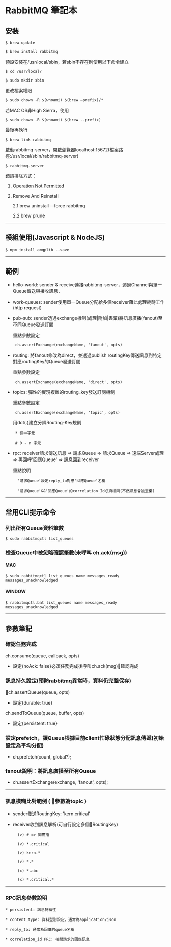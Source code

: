# RabbitMQ 筆記本

## 安裝

    $ brew update

    $ brew install rabbitmq

預設安裝在/usr/local/sbin，若sbin不存在則使用以下命令建立

    $ cd /usr/local/
    
    $ sudo mkdir sbin

更改檔案權限

    $ sudo chown -R $(whoami) $(brew –prefix)/* 

若MAC OS非High Sierra，使用 

    $ sudo chown -R $(whoami) $(brew --prefix)

最後再執行 

    $ brew link rabbitmq

啟動rabbitmq-server，開啟瀏覽器localhost:15672(檔案路徑:/usr/local/sbin/rabbitmq-server)

    $ rabbitmq-server

錯誤排除方式：

1. [Operation Not Permitted](https://www.barretlee.com/blog/2016/04/06/operation-not-permitted-problem-in-linux-or-unix-system/) 

2. Remove And Reinstall

    2.1 brew uninstall --force rabbitmq

    2.2 brew prune

---

## 模組使用(Javascript & NodeJS)

    $ npm install amqplib --save
---
## 範例

 * hello-world: sender & receive連接rabbitmq-server，透過Channel與單一Queue傳送與接收訊息．

 * work-queues: sender使用單一Queue分配給多個receiver藉此處理耗時工作(http request)

 * pub-sub: sender透過exchange機制(處理|附加|丟棄)將訊息廣播(fanout)至不同Queue發送訂閱

    重點參數設定

        ch.assertExchange(exchangeName, 'fanout', opts)

 * routing: 將fanout修改為direct，並透過publish routingKey傳送訊息到特定對應routingKey的Queue發送訂閱

    重點參數設定

        ch.assertExchange(exchangeName, 'direct', opts)

 * topics: 彈性的實現複雜的routing_key發送訂閱機制

    重點參數設定

        ch.assertExchange(exchangeName, 'topic', opts)

    用dot(.)建立分隔Routing-Key規則
        
        * 任一字元

        # 0 - n 字元

* rpc: receiver請求傳送訊息 => 請求Queue  => 請求Queue => 遠端Server處理 => 再回呼'回應Queue' => 訊息回到receiver

    重點說明

        '請求Queue'設定reply_to對應'回應Queue'名稱

        '請求Queue'&&'回應Queue'的correlation_Id必須相同(不然訊息會被丟棄)

---
## 常用CLI提示命令

### 列出所有Queue資料筆數

    $ sudo rabbitmqctl list_queues

### 檢查Queue中被忽略確認筆數(未呼叫 ch.ack(msg))

#### MAC 
    
    $ sudo rabbitmqctl list_queues name messages_ready messages_unacknowledged

#### WINDOW

    $ rabbitmqctl.bat list_queues name messages_ready messages_unacknowledged
---
## 參數筆記

### 確認任務完成

ch.consume(queue, callback, opts)

* 設定{noAck: false}必須任務完成後呼叫ch.ack(msg)確認完成

### 訊息持久設定(預防rabbitmq異常時，資料仍完整保存)

ch.assertQueue(queue, opts)

* 設定{durable: true}

ch.sendToQueue(queue, buffer, opts)

* 設定{persistent: true}

### 設定prefetch，讓Queue根據目前client忙碌狀態分配訊息傳遞(初始設定為平均分配)

* ch.prefetch(count, global?);

### fanout說明：將訊息廣播至所有Queue

* ch.assertExchange(exchange, 'fanout', opts);

---
### 訊息模糊比對範例 ( 參數為topic )

* sender發送RoutingKey: 'kern.critical'

* receiver收到訊息解析(可自行設定多個RoutingKey)

        (v) # => 同廣播   

        (v) *.critical

        (v) kern.*

        (v) *.*

        (x) *.abc

        (x) *.critical.*

---
### RPC訊息參數說明

    * persistent: 訊息持續性

    * content_type: 資料型別設定，通常為application/json

    * reply_to: 通常為回傳的queue名稱

    * correlation_id PRC: 相關請求的回應訊息





